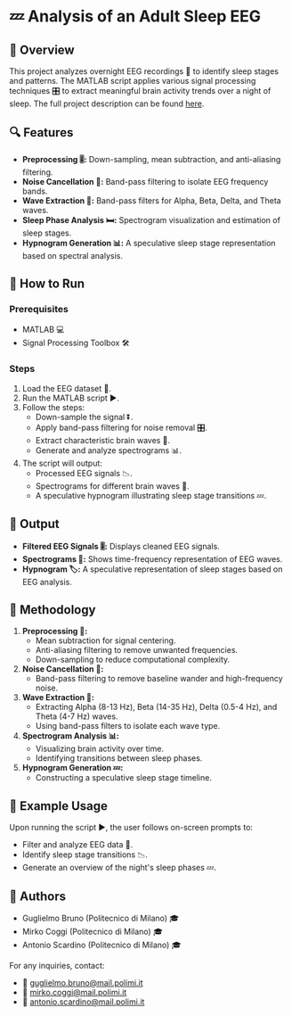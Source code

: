 # 💤 Analysis of an Adult Sleep EEG

## 📌 Overview
This project analyzes overnight EEG recordings 🧠 to identify sleep stages and patterns. The MATLAB script applies various signal processing techniques 🎛️ to extract meaningful brain activity trends over a night of sleep. The full project description can be found [here](./Analysis_of_an_Adult_Sleep_EEG.pdf).


## 🔍 Features
- **Preprocessing 🎚️:** Down-sampling, mean subtraction, and anti-aliasing filtering.
- **Noise Cancellation 🧹:** Band-pass filtering to isolate EEG frequency bands.
- **Wave Extraction 🌊:** Band-pass filters for Alpha, Beta, Delta, and Theta waves.
- **Sleep Phase Analysis 🛏️:** Spectrogram visualization and estimation of sleep stages.
- **Hypnogram Generation 📊:** A speculative sleep stage representation based on spectral analysis.

## 🚀 How to Run
### Prerequisites
- MATLAB 💻
- Signal Processing Toolbox 🛠️

### Steps
1. Load the EEG dataset 📂.
2. Run the MATLAB script ▶️.
3. Follow the steps:
   - Down-sample the signal ⏬.
   - Apply band-pass filtering for noise removal 🎛️.
   - Extract characteristic brain waves 🧠.
   - Generate and analyze spectrograms 📊.
4. The script will output:
   - Processed EEG signals 📉.
   - Spectrograms for different brain waves 🔬.
   - A speculative hypnogram illustrating sleep stage transitions 💤.

## 📑 Output
- **Filtered EEG Signals 🎚️:** Displays cleaned EEG signals.
- **Spectrograms 🔬:** Shows time-frequency representation of EEG waves.
- **Hypnogram 🏷️:** A speculative representation of sleep stages based on EEG analysis.

## 📖 Methodology
1. **Preprocessing 🧼:**
   - Mean subtraction for signal centering.
   - Anti-aliasing filtering to remove unwanted frequencies.
   - Down-sampling to reduce computational complexity.
2. **Noise Cancellation 🧹:**
   - Band-pass filtering to remove baseline wander and high-frequency noise.
3. **Wave Extraction 🌊:**
   - Extracting Alpha (8-13 Hz), Beta (14-35 Hz), Delta (0.5-4 Hz), and Theta (4-7 Hz) waves.
   - Using band-pass filters to isolate each wave type.
4. **Spectrogram Analysis 📊:**
   - Visualizing brain activity over time.
   - Identifying transitions between sleep phases.
5. **Hypnogram Generation 💤:**
   - Constructing a speculative sleep stage timeline.

## 🎯 Example Usage
Upon running the script ▶️, the user follows on-screen prompts to:
- Filter and analyze EEG data 🧠.
- Identify sleep stage transitions 📉.
- Generate an overview of the night's sleep phases 💤.

## 👥 Authors
- Guglielmo Bruno (Politecnico di Milano) 🎓
- Mirko Coggi (Politecnico di Milano) 🎓
- Antonio Scardino (Politecnico di Milano) 🎓

For any inquiries, contact:
- 📧 guglielmo.bruno@mail.polimi.it
- 📧 mirko.coggi@mail.polimi.it
- 📧 antonio.scardino@mail.polimi.it
